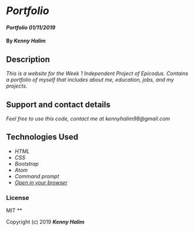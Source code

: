 # _Portfolio_

#### _Portfolio 01/11/2019_

#### By _**Kenny Halim**_

## Description

_This is a website for the Week 1 Independent Project of Epicodus. Contains
a portfolio of myself that includes about me, education, jobs, and my projects._

## Support and contact details

_Feel free to use this code, contact me at kennyhalim98@gmail.com_

## Technologies Used

* _HTML_
* _CSS_
* _Bootstrap_
* _Atom_
* _Command prompt_
* _[Open in your browser](https://kennyhalim.github.io/portfolio)_

### License
MIT
**

Copyright (c) 2019 **_Kenny Halim_**
